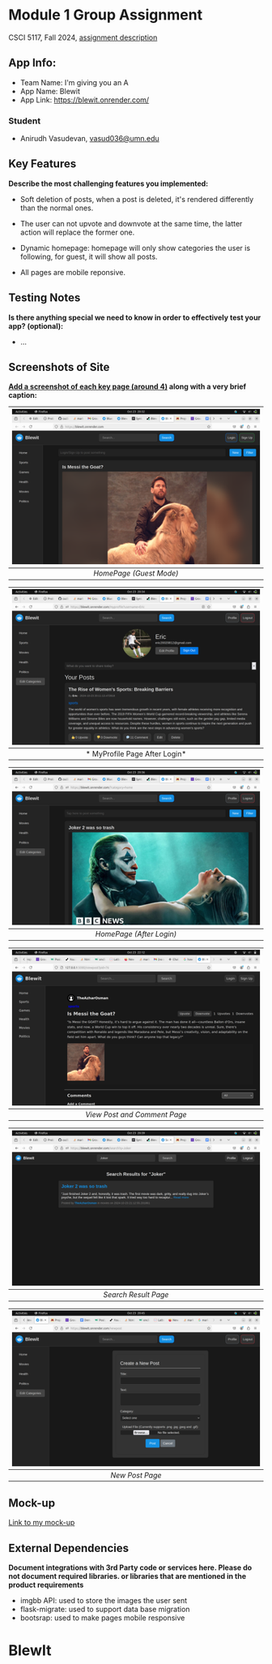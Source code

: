 # Module 1 Group Assignment

CSCI 5117, Fall 2024, [assignment description](https://canvas.umn.edu/courses/460699/pages/project-1)

## App Info:

* Team Name: I'm giving you an A
* App Name: Blewit
* App Link: <https://blewit.onrender.com/>

### Student

* Anirudh Vasudevan, vasud036@umn.edu



## Key Features

**Describe the most challenging features you implemented:**

* Soft deletion of posts, when a post is deleted, it's rendered differently than the normal ones.

* The user can not upvote and downvote at the same time, the latter action will replace the former one.

* Dynamic homepage: homepage will only show categories the user is following, for guest, it will show all posts.

* All pages are mobile reponsive.

## Testing Notes

**Is there anything special we need to know in order to effectively test your app? (optional):**

* ...


## Screenshots of Site

**[Add a screenshot of each key page (around 4)](https://stackoverflow.com/questions/10189356/how-to-add-screenshot-to-readmes-in-github-repository)
along with a very brief caption:**

|![](/readme/image.png)|
|:--:| 
|*HomePage (Guest Mode)*|

|![](/readme/myprofile.png)|
|:--:| 
|* MyProfile Page After Login*|

|![](/readme/homepage2.png)|
|:--:| 
|*HomePage (After Login)*|

|![](/readme/viewpost.png)|
|:--:| 
|*View Post and Comment Page*|

|![](/readme/search.png)|
|:--:| 
|*Search Result Page*|

|![](/readme/np.png)|
|:--:| 
|*New Post Page*|



## Mock-up 

[Link to my mock-up](https://excalidraw.com/#json=2Io82bKyNfI4AMDp16nt4,qPc0-19dR60Sk5645kuqVQ)

## External Dependencies

**Document integrations with 3rd Party code or services here.
Please do not document required libraries. or libraries that are mentioned in the product requirements**

* imgbb API: used to store the images the user sent
* flask-migrate: used to support data base migration 
* bootsrap: used to make pages mobile responsive 


# BlewIt
